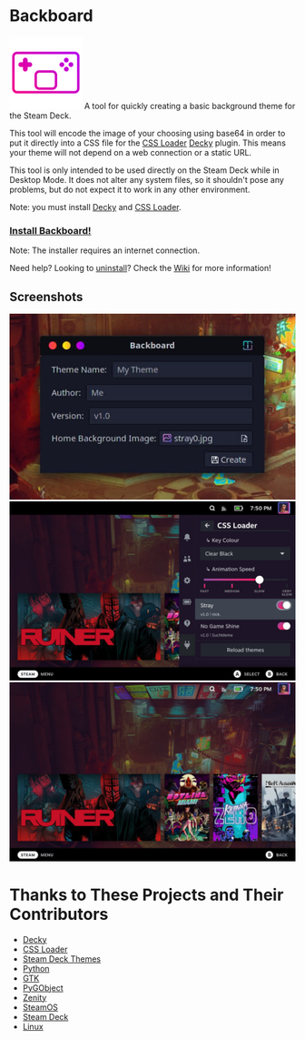 # Backboard
![logo](logo/backboard_128x.png) A tool for quickly creating a basic background theme for the Steam Deck.

This tool will encode the image of your choosing using base64 in order to put it directly into a CSS file for the [CSS Loader](https://github.com/suchmememanyskill/SDH-CssLoader) [Decky](https://github.com/SteamDeckHomebrew/decky-loader) plugin. This means your theme will not depend on a web connection or a static URL.

This tool is only intended to be used directly on the Steam Deck while in Desktop Mode. It does not alter any system files, so it shouldn't pose any problems, but do not expect it to work in any other environment.

Note: you must install [Decky](https://github.com/SteamDeckHomebrew/decky-loader#installation) and [CSS Loader](https://github.com/suchmememanyskill/SDH-CssLoader#installation).

### [Install Backboard!](https://gitlab.com/nickgirga/steam-deck-backboard/-/raw/main/tools/releases/v1.0/install_backboard.desktop?inline=false)

Note: The installer requires an internet connection.

Need help? Looking to [uninstall](https://gitlab.com/nickgirga/steam-deck-backboard/-/wikis/Home#uninstalling-backboard)? Check the [Wiki](https://gitlab.com/nickgirga/steam-deck-backboard/-/wikis/Home) for more information!

## Screenshots
<img src=".screenshots/desktop_mode.jpg" width="512">
<img src=".screenshots/theme_selection.jpg" width="800">
<img src=".screenshots/gaming_mode.jpg" width="800">

# Thanks to These Projects and Their Contributors
 - [Decky](https://github.com/SteamDeckHomebrew/decky-loader)
 - [CSS Loader](https://github.com/suchmememanyskill/SDH-CssLoader)
 - [Steam Deck Themes](https://github.com/suchmememanyskill/Steam-Deck-Themes)
 - [Python](https://www.python.org)
 - [GTK](https://www.gtk.org)
 - [PyGObject](https://gitlab.gnome.org/GNOME/pygobject)
 - [Zenity](https://gitlab.gnome.org/GNOME/zenity)
 - [SteamOS](https://store.steampowered.com/steamos)
 - [Steam Deck](https://store.steampowered.com/steamdeck)
 - [Linux](https://github.com/torvalds/linux)
